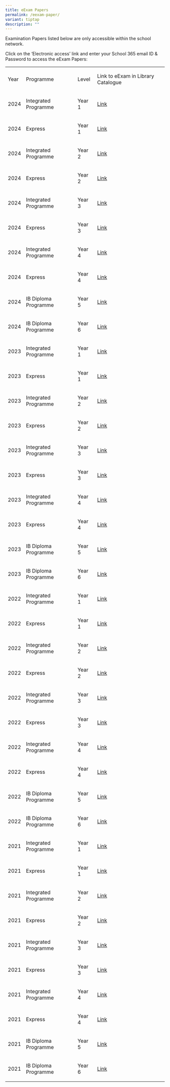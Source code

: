 ```yaml
---
title: eExam Papers
permalink: /eexam-paper/
variant: tiptap
description: ""
---
```

<p>Examination Papers listed below are only accessible within the school
network.&nbsp;</p>
<p>Click on the ‘Electronic access’ link and enter your School 365 email
ID &amp; Password to access the eExam Papers:&nbsp;</p>
<table style="minWidth: 100px">
<colgroup>
<col>
<col>
<col>
<col>
</colgroup>
<tbody>
<tr>
<td rowspan="1" colspan="1">
<p>Year</p>
</td>
<td rowspan="1" colspan="1">
<p>Programme</p>
</td>
<td rowspan="1" colspan="1">
<p>Level</p>
</td>
<td rowspan="1" colspan="1">
<p>Link to eExam in Library Catalogue</p>
</td>
</tr>
<tr>
<td rowspan="1" colspan="1">
<p>2024</p>
</td>
<td rowspan="1" colspan="1">
<p>Integrated Programme</p>
</td>
<td rowspan="1" colspan="1">
<p>Year 1</p>
</td>
<td rowspan="1" colspan="1">
<p><a href="schoolibrary.moe.edu.sg/anglochineseindependent/cgi-bin/spydus.exe/ENQ/WPAC/BIBENQ?SETLVL=&amp;BRN=4794464" rel="noopener noreferrer nofollow" target="_blank">Link</a>
</p>
</td>
</tr>
<tr>
<td rowspan="1" colspan="1">
<p>2024</p>
</td>
<td rowspan="1" colspan="1">
<p>Express</p>
</td>
<td rowspan="1" colspan="1">
<p>Year 1</p>
</td>
<td rowspan="1" colspan="1">
<p><a href="schoolibrary.moe.edu.sg/anglochineseindependent/cgi-bin/spydus.exe/ENQ/WPAC/BIBENQ?SETLVL=&amp;BRN=4794462" rel="noopener noreferrer nofollow" target="_blank">Link</a>
</p>
</td>
</tr>
<tr>
<td rowspan="1" colspan="1">
<p>2024</p>
</td>
<td rowspan="1" colspan="1">
<p>Integrated Programme</p>
</td>
<td rowspan="1" colspan="1">
<p>Year 2</p>
</td>
<td rowspan="1" colspan="1">
<p><a href="schoolibrary.moe.edu.sg/anglochineseindependent/cgi-bin/spydus.exe/ENQ/WPAC/BIBENQ?SETLVL=&amp;BRN=4798739" rel="noopener noreferrer nofollow" target="_blank">Link</a>
</p>
</td>
</tr>
<tr>
<td rowspan="1" colspan="1">
<p>2024</p>
</td>
<td rowspan="1" colspan="1">
<p>Express</p>
</td>
<td rowspan="1" colspan="1">
<p>Year 2</p>
</td>
<td rowspan="1" colspan="1">
<p><a href="schoolibrary.moe.edu.sg/anglochineseindependent/cgi-bin/spydus.exe/ENQ/WPAC/BIBENQ?SETLVL=&amp;BRN=4798750" rel="noopener noreferrer nofollow" target="_blank">Link</a>
</p>
</td>
</tr>
<tr>
<td rowspan="1" colspan="1">
<p>2024</p>
</td>
<td rowspan="1" colspan="1">
<p>Integrated Programme</p>
</td>
<td rowspan="1" colspan="1">
<p>Year 3</p>
</td>
<td rowspan="1" colspan="1">
<p><a href="schoolibrary.moe.edu.sg/anglochineseindependent/cgi-bin/spydus.exe/ENQ/WPAC/BIBENQ?SETLVL=&amp;BRN=4798787" rel="noopener noreferrer nofollow" target="_blank">Link</a>
</p>
</td>
</tr>
<tr>
<td rowspan="1" colspan="1">
<p>2024</p>
</td>
<td rowspan="1" colspan="1">
<p>Express</p>
</td>
<td rowspan="1" colspan="1">
<p>Year 3</p>
</td>
<td rowspan="1" colspan="1">
<p><a href="schoolibrary.moe.edu.sg/anglochineseindependent/cgi-bin/spydus.exe/ENQ/WPAC/BIBENQ?SETLVL=&amp;BRN=4798783" rel="noopener noreferrer nofollow" target="_blank">Link</a>
</p>
</td>
</tr>
<tr>
<td rowspan="1" colspan="1">
<p>2024</p>
</td>
<td rowspan="1" colspan="1">
<p>Integrated Programme</p>
</td>
<td rowspan="1" colspan="1">
<p>Year 4</p>
</td>
<td rowspan="1" colspan="1">
<p><a href="schoolibrary.moe.edu.sg/anglochineseindependent/cgi-bin/spydus.exe/ENQ/WPAC/BIBENQ?SETLVL=&amp;BRN=4798791" rel="noopener noreferrer nofollow" target="_blank">Link</a>
</p>
</td>
</tr>
<tr>
<td rowspan="1" colspan="1">
<p>2024</p>
</td>
<td rowspan="1" colspan="1">
<p>Express</p>
</td>
<td rowspan="1" colspan="1">
<p>Year 4</p>
</td>
<td rowspan="1" colspan="1">
<p><a href="https://schoolibrary.moe.edu.sg/anglochineseindependent/cgi-bin/spydus.exe/ENQ/WPAC/BIBENQ?QRY=SVL(Year4EPrelim2024)&amp;NRECS=20" rel="noopener noreferrer nofollow" target="_blank">Link</a>
</p>
</td>
</tr>
<tr>
<td rowspan="1" colspan="1">
<p>2024</p>
</td>
<td rowspan="1" colspan="1">
<p>IB Diploma Programme</p>
</td>
<td rowspan="1" colspan="1">
<p>Year 5</p>
</td>
<td rowspan="1" colspan="1">
<p><a href="schoolibrary.moe.edu.sg/anglochineseindependent/cgi-bin/spydus.exe/ENQ/WPAC/BIBENQ?SETLVL=&amp;BRN=4798800" rel="noopener noreferrer nofollow" target="_blank">Link</a>
</p>
</td>
</tr>
<tr>
<td rowspan="1" colspan="1">
<p>2024</p>
</td>
<td rowspan="1" colspan="1">
<p>IB Diploma Programme</p>
</td>
<td rowspan="1" colspan="1">
<p>Year 6</p>
</td>
<td rowspan="1" colspan="1">
<p><a href="https://schoolibrary.moe.edu.sg/anglochineseindependent/cgi-bin/spydus.exe/ENQ/WPAC/BIBENQ?QRY=SVL(YEAR6PRELIM2024)&amp;NRECS=20" rel="noopener noreferrer nofollow" target="_blank">Link</a>
</p>
</td>
</tr>
<tr>
<td rowspan="1" colspan="1">
<p>2023</p>
</td>
<td rowspan="1" colspan="1">
<p>Integrated Programme</p>
</td>
<td rowspan="1" colspan="1">
<p>Year 1</p>
</td>
<td rowspan="1" colspan="1">
<p><a href="schoolibrary.moe.edu.sg/anglochineseindependent/cgi-bin/spydus.exe/ENQ/WPAC/BIBENQ?SETLVL=&amp;BRN=4798891" rel="noopener noreferrer nofollow" target="_blank">Link</a>
</p>
</td>
</tr>
<tr>
<td rowspan="1" colspan="1">
<p>2023</p>
</td>
<td rowspan="1" colspan="1">
<p>Express</p>
</td>
<td rowspan="1" colspan="1">
<p>Year 1</p>
</td>
<td rowspan="1" colspan="1">
<p><a href="schoolibrary.moe.edu.sg/anglochineseindependent/cgi-bin/spydus.exe/ENQ/WPAC/BIBENQ?SETLVL=&amp;BRN=4798892" rel="noopener noreferrer nofollow" target="_blank">Link</a>
</p>
</td>
</tr>
<tr>
<td rowspan="1" colspan="1">
<p>2023</p>
</td>
<td rowspan="1" colspan="1">
<p>Integrated Programme</p>
</td>
<td rowspan="1" colspan="1">
<p>Year 2</p>
</td>
<td rowspan="1" colspan="1">
<p><a href="schoolibrary.moe.edu.sg/anglochineseindependent/cgi-bin/spydus.exe/ENQ/WPAC/BIBENQ?SETLVL=&amp;BRN=4798894" rel="noopener noreferrer nofollow" target="_blank">Link</a>
</p>
</td>
</tr>
<tr>
<td rowspan="1" colspan="1">
<p>2023</p>
</td>
<td rowspan="1" colspan="1">
<p>Express</p>
</td>
<td rowspan="1" colspan="1">
<p>Year 2</p>
</td>
<td rowspan="1" colspan="1">
<p><a href="schoolibrary.moe.edu.sg/anglochineseindependent/cgi-bin/spydus.exe/ENQ/WPAC/BIBENQ?SETLVL=&amp;BRN=4798915" rel="noopener noreferrer nofollow" target="_blank">Link</a>
</p>
</td>
</tr>
<tr>
<td rowspan="1" colspan="1">
<p>2023</p>
</td>
<td rowspan="1" colspan="1">
<p>Integrated Programme</p>
</td>
<td rowspan="1" colspan="1">
<p>Year 3</p>
</td>
<td rowspan="1" colspan="1">
<p><a href="schoolibrary.moe.edu.sg/anglochineseindependent/cgi-bin/spydus.exe/ENQ/WPAC/BIBENQ?SETLVL=&amp;BRN=4798917" rel="noopener noreferrer nofollow" target="_blank">Link</a>
</p>
</td>
</tr>
<tr>
<td rowspan="1" colspan="1">
<p>2023</p>
</td>
<td rowspan="1" colspan="1">
<p>Express</p>
</td>
<td rowspan="1" colspan="1">
<p>Year 3</p>
</td>
<td rowspan="1" colspan="1">
<p><a href="schoolibrary.moe.edu.sg/anglochineseindependent/cgi-bin/spydus.exe/ENQ/WPAC/BIBENQ?SETLVL=&amp;BRN=4798918" rel="noopener noreferrer nofollow" target="_blank">Link</a>
</p>
</td>
</tr>
<tr>
<td rowspan="1" colspan="1">
<p>2023</p>
</td>
<td rowspan="1" colspan="1">
<p>Integrated Programme</p>
</td>
<td rowspan="1" colspan="1">
<p>Year 4</p>
</td>
<td rowspan="1" colspan="1">
<p><a href="schoolibrary.moe.edu.sg/anglochineseindependent/cgi-bin/spydus.exe/ENQ/WPAC/BIBENQ?SETLVL=&amp;BRN=4798921" rel="noopener noreferrer nofollow" target="_blank">Link</a>
</p>
</td>
</tr>
<tr>
<td rowspan="1" colspan="1">
<p>2023</p>
</td>
<td rowspan="1" colspan="1">
<p>Express</p>
</td>
<td rowspan="1" colspan="1">
<p>Year 4</p>
</td>
<td rowspan="1" colspan="1">
<p><a href="https://schoolibrary.moe.edu.sg/anglochineseindependent/cgi-bin/spydus.exe/ENQ/WPAC/BIBENQ?QRY=SVL(Year4EPrelim2023)&amp;NRECS=20" rel="noopener noreferrer nofollow" target="_blank">Link</a>
</p>
</td>
</tr>
<tr>
<td rowspan="1" colspan="1">
<p>2023</p>
</td>
<td rowspan="1" colspan="1">
<p>IB Diploma Programme</p>
</td>
<td rowspan="1" colspan="1">
<p>Year 5</p>
</td>
<td rowspan="1" colspan="1">
<p><a href="schoolibrary.moe.edu.sg/anglochineseindependent/cgi-bin/spydus.exe/ENQ/WPAC/BIBENQ?SETLVL=&amp;BRN=4798924" rel="noopener noreferrer nofollow" target="_blank">Link</a>
</p>
</td>
</tr>
<tr>
<td rowspan="1" colspan="1">
<p>2023</p>
</td>
<td rowspan="1" colspan="1">
<p>IB Diploma Programme</p>
</td>
<td rowspan="1" colspan="1">
<p>Year 6</p>
</td>
<td rowspan="1" colspan="1">
<p><a href="https://schoolibrary.moe.edu.sg/anglochineseindependent/cgi-bin/spydus.exe/ENQ/WPAC/BIBENQ?QRY=SVL(YEAR6PRELIM2023)&amp;NRECS=20" rel="noopener noreferrer nofollow" target="_blank">Link</a>
</p>
</td>
</tr>
<tr>
<td rowspan="1" colspan="1">
<p>2022</p>
</td>
<td rowspan="1" colspan="1">
<p>Integrated Programme</p>
</td>
<td rowspan="1" colspan="1">
<p>Year 1</p>
</td>
<td rowspan="1" colspan="1">
<p><a href="schoolibrary.moe.edu.sg/anglochineseindependent/cgi-bin/spydus.exe/ENQ/WPAC/BIBENQ?SETLVL=&amp;BRN=4798986" rel="noopener noreferrer nofollow" target="_blank">Link</a>
</p>
</td>
</tr>
<tr>
<td rowspan="1" colspan="1">
<p>2022</p>
</td>
<td rowspan="1" colspan="1">
<p>Express</p>
</td>
<td rowspan="1" colspan="1">
<p>Year 1</p>
</td>
<td rowspan="1" colspan="1">
<p><a href="schoolibrary.moe.edu.sg/anglochineseindependent/cgi-bin/spydus.exe/ENQ/WPAC/BIBENQ?SETLVL=&amp;BRN=4798987" rel="noopener noreferrer nofollow" target="_blank">Link</a>
</p>
</td>
</tr>
<tr>
<td rowspan="1" colspan="1">
<p>2022</p>
</td>
<td rowspan="1" colspan="1">
<p>Integrated Programme</p>
</td>
<td rowspan="1" colspan="1">
<p>Year 2</p>
</td>
<td rowspan="1" colspan="1">
<p><a href="schoolibrary.moe.edu.sg/anglochineseindependent/cgi-bin/spydus.exe/ENQ/WPAC/BIBENQ?SETLVL=&amp;BRN=4798988" rel="noopener noreferrer nofollow" target="_blank">Link</a>
</p>
</td>
</tr>
<tr>
<td rowspan="1" colspan="1">
<p>2022</p>
</td>
<td rowspan="1" colspan="1">
<p>Express</p>
</td>
<td rowspan="1" colspan="1">
<p>Year 2</p>
</td>
<td rowspan="1" colspan="1">
<p><a href="schoolibrary.moe.edu.sg/anglochineseindependent/cgi-bin/spydus.exe/ENQ/WPAC/BIBENQ?SETLVL=&amp;BRN=4798990" rel="noopener noreferrer nofollow" target="_blank">Link</a>
</p>
</td>
</tr>
<tr>
<td rowspan="1" colspan="1">
<p>2022</p>
</td>
<td rowspan="1" colspan="1">
<p>Integrated Programme</p>
</td>
<td rowspan="1" colspan="1">
<p>Year 3</p>
</td>
<td rowspan="1" colspan="1">
<p><a href="schoolibrary.moe.edu.sg/anglochineseindependent/cgi-bin/spydus.exe/ENQ/WPAC/BIBENQ?SETLVL=&amp;BRN=4798993" rel="noopener noreferrer nofollow" target="_blank">Link</a>
</p>
</td>
</tr>
<tr>
<td rowspan="1" colspan="1">
<p>2022</p>
</td>
<td rowspan="1" colspan="1">
<p>Express</p>
</td>
<td rowspan="1" colspan="1">
<p>Year 3</p>
</td>
<td rowspan="1" colspan="1">
<p><a href="schoolibrary.moe.edu.sg/anglochineseindependent/cgi-bin/spydus.exe/ENQ/WPAC/BIBENQ?SETLVL=&amp;BRN=4798994" rel="noopener noreferrer nofollow" target="_blank">Link</a>
</p>
</td>
</tr>
<tr>
<td rowspan="1" colspan="1">
<p>2022</p>
</td>
<td rowspan="1" colspan="1">
<p>Integrated Programme</p>
</td>
<td rowspan="1" colspan="1">
<p>Year 4</p>
</td>
<td rowspan="1" colspan="1">
<p><a href="schoolibrary.moe.edu.sg/anglochineseindependent/cgi-bin/spydus.exe/ENQ/WPAC/BIBENQ?SETLVL=&amp;BRN=4798996" rel="noopener noreferrer nofollow" target="_blank">Link</a>
</p>
</td>
</tr>
<tr>
<td rowspan="1" colspan="1">
<p>2022</p>
</td>
<td rowspan="1" colspan="1">
<p>Express</p>
</td>
<td rowspan="1" colspan="1">
<p>Year 4</p>
</td>
<td rowspan="1" colspan="1">
<p><a href="https://schoolibrary.moe.edu.sg/anglochineseindependent/cgi-bin/spydus.exe/ENQ/WPAC/BIBENQ?QRY=SVL(Year4EPrelim2022)&amp;NRECS=20" rel="noopener noreferrer nofollow" target="_blank">Link</a>
</p>
</td>
</tr>
<tr>
<td rowspan="1" colspan="1">
<p>2022</p>
</td>
<td rowspan="1" colspan="1">
<p>IB Diploma Programme</p>
</td>
<td rowspan="1" colspan="1">
<p>Year 5</p>
</td>
<td rowspan="1" colspan="1">
<p><a href="schoolibrary.moe.edu.sg/anglochineseindependent/cgi-bin/spydus.exe/ENQ/WPAC/BIBENQ?SETLVL=&amp;BRN=4799000" rel="noopener noreferrer nofollow" target="_blank">Link</a>
</p>
</td>
</tr>
<tr>
<td rowspan="1" colspan="1">
<p>2022</p>
</td>
<td rowspan="1" colspan="1">
<p>IB Diploma Programme</p>
</td>
<td rowspan="1" colspan="1">
<p>Year 6</p>
</td>
<td rowspan="1" colspan="1">
<p><a href="https://schoolibrary.moe.edu.sg/anglochineseindependent/cgi-bin/spydus.exe/ENQ/WPAC/BIBENQ?QRY=SVL(YEAR6PRELIM2022)&amp;NRECS=20" rel="noopener noreferrer nofollow" target="_blank">Link</a>
</p>
</td>
</tr>
<tr>
<td rowspan="1" colspan="1">
<p>2021</p>
</td>
<td rowspan="1" colspan="1">
<p>Integrated Programme</p>
</td>
<td rowspan="1" colspan="1">
<p>Year 1</p>
</td>
<td rowspan="1" colspan="1">
<p><a href="schoolibrary.moe.edu.sg/anglochineseindependent/cgi-bin/spydus.exe/ENQ/WPAC/BIBENQ?SETLVL=&amp;BRN=4799133" rel="noopener noreferrer nofollow" target="_blank">Link</a>
</p>
</td>
</tr>
<tr>
<td rowspan="1" colspan="1">
<p>2021</p>
</td>
<td rowspan="1" colspan="1">
<p>Express</p>
</td>
<td rowspan="1" colspan="1">
<p>Year 1</p>
</td>
<td rowspan="1" colspan="1">
<p><a href="schoolibrary.moe.edu.sg/anglochineseindependent/cgi-bin/spydus.exe/ENQ/WPAC/BIBENQ?SETLVL=&amp;BRN=4799135" rel="noopener noreferrer nofollow" target="_blank">Link</a>
</p>
</td>
</tr>
<tr>
<td rowspan="1" colspan="1">
<p>2021</p>
</td>
<td rowspan="1" colspan="1">
<p>Integrated Programme</p>
</td>
<td rowspan="1" colspan="1">
<p>Year 2</p>
</td>
<td rowspan="1" colspan="1">
<p><a href="schoolibrary.moe.edu.sg/anglochineseindependent/cgi-bin/spydus.exe/ENQ/WPAC/BIBENQ?SETLVL=&amp;BRN=4799143" rel="noopener noreferrer nofollow" target="_blank">Link</a>
</p>
</td>
</tr>
<tr>
<td rowspan="1" colspan="1">
<p>2021</p>
</td>
<td rowspan="1" colspan="1">
<p>Express</p>
</td>
<td rowspan="1" colspan="1">
<p>Year 2</p>
</td>
<td rowspan="1" colspan="1">
<p><a href="schoolibrary.moe.edu.sg/anglochineseindependent/cgi-bin/spydus.exe/ENQ/WPAC/BIBENQ?SETLVL=&amp;BRN=4799146" rel="noopener noreferrer nofollow" target="_blank">Link</a>
</p>
</td>
</tr>
<tr>
<td rowspan="1" colspan="1">
<p>2021</p>
</td>
<td rowspan="1" colspan="1">
<p>Integrated Programme</p>
</td>
<td rowspan="1" colspan="1">
<p>Year 3</p>
</td>
<td rowspan="1" colspan="1">
<p><a href="schoolibrary.moe.edu.sg/anglochineseindependent/cgi-bin/spydus.exe/ENQ/WPAC/BIBENQ?SETLVL=&amp;BRN=4799151" rel="noopener noreferrer nofollow" target="_blank">Link</a>
</p>
</td>
</tr>
<tr>
<td rowspan="1" colspan="1">
<p>2021</p>
</td>
<td rowspan="1" colspan="1">
<p>Express</p>
</td>
<td rowspan="1" colspan="1">
<p>Year 3</p>
</td>
<td rowspan="1" colspan="1">
<p><a href="schoolibrary.moe.edu.sg/anglochineseindependent/cgi-bin/spydus.exe/ENQ/WPAC/BIBENQ?SETLVL=&amp;BRN=4799145" rel="noopener noreferrer nofollow" target="_blank">Link</a>
</p>
</td>
</tr>
<tr>
<td rowspan="1" colspan="1">
<p>2021</p>
</td>
<td rowspan="1" colspan="1">
<p>Integrated Programme</p>
</td>
<td rowspan="1" colspan="1">
<p>Year 4</p>
</td>
<td rowspan="1" colspan="1">
<p><a href="schoolibrary.moe.edu.sg/anglochineseindependent/cgi-bin/spydus.exe/ENQ/WPAC/BIBENQ?SETLVL=&amp;BRN=4799305" rel="noopener noreferrer nofollow" target="_blank">Link</a>
</p>
</td>
</tr>
<tr>
<td rowspan="1" colspan="1">
<p>2021</p>
</td>
<td rowspan="1" colspan="1">
<p>Express</p>
</td>
<td rowspan="1" colspan="1">
<p>Year 4</p>
</td>
<td rowspan="1" colspan="1">
<p><a href="https://schoolibrary.moe.edu.sg/anglochineseindependent/cgi-bin/spydus.exe/ENQ/WPAC/BIBENQ?QRY=SVL(Year4EPrelim2021)&amp;NRECS=20" rel="noopener noreferrer nofollow" target="_blank">Link</a>
</p>
</td>
</tr>
<tr>
<td rowspan="1" colspan="1">
<p>2021</p>
</td>
<td rowspan="1" colspan="1">
<p>IB Diploma Programme</p>
</td>
<td rowspan="1" colspan="1">
<p>Year 5</p>
</td>
<td rowspan="1" colspan="1">
<p><a href="schoolibrary.moe.edu.sg/anglochineseindependent/cgi-bin/spydus.exe/ENQ/WPAC/BIBENQ?SETLVL=&amp;BRN=4799301" rel="noopener noreferrer nofollow" target="_blank">Link</a>
</p>
</td>
</tr>
<tr>
<td rowspan="1" colspan="1">
<p>2021</p>
</td>
<td rowspan="1" colspan="1">
<p>IB Diploma Programme</p>
</td>
<td rowspan="1" colspan="1">
<p>Year 6</p>
</td>
<td rowspan="1" colspan="1">
<p><a href="https://schoolibrary.moe.edu.sg/anglochineseindependent/cgi-bin/spydus.exe/ENQ/WPAC/BIBENQ?QRY=SVL(YEAR6PRELIM2021)&amp;NRECS=20" rel="noopener noreferrer nofollow" target="_blank">Link</a>
</p>
</td>
</tr>
</tbody>
</table>
<p></p>